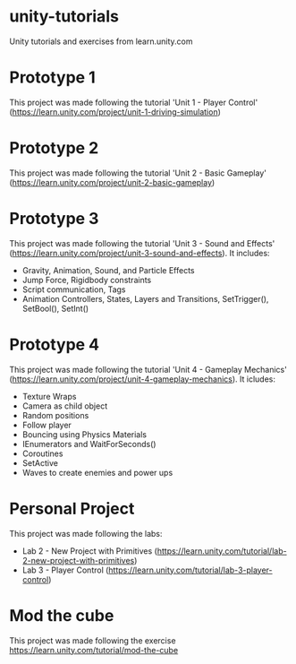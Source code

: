 # unity-tutorials
Unity tutorials and exercises from learn.unity.com

# Prototype 1
This project was made following the tutorial 'Unit 1 - Player Control' (https://learn.unity.com/project/unit-1-driving-simulation)

# Prototype 2
This project was made following the tutorial 'Unit 2 - Basic Gameplay' (https://learn.unity.com/project/unit-2-basic-gameplay)

# Prototype 3
This project was made following the tutorial 'Unit 3 - Sound and Effects' (https://learn.unity.com/project/unit-3-sound-and-effects). It includes:

- Gravity, Animation, Sound, and Particle Effects
- Jump Force, Rigidbody constraints
- Script communication, Tags
- Animation Controllers, States, Layers and Transitions, SetTrigger(), SetBool(), SetInt()

# Prototype 4
This project was made following the tutorial 'Unit 4 - Gameplay Mechanics' (https://learn.unity.com/project/unit-4-gameplay-mechanics). It icludes:

- Texture Wraps
- Camera as child object
- Random positions
- Follow player
- Bouncing using Physics Materials
- IEnumerators and WaitForSeconds()
- Coroutines
- SetActive
- Waves to create enemies and power ups

# Personal Project
This project was made following the labs:

- Lab 2 - New Project with Primitives (https://learn.unity.com/tutorial/lab-2-new-project-with-primitives)
- Lab 3 - Player Control (https://learn.unity.com/tutorial/lab-3-player-control)

# Mod the cube
This project was made following the exercise https://learn.unity.com/tutorial/mod-the-cube

